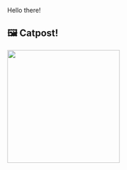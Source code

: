 Hello there!



## 🖼️ Catpost!

<sub>
    <img src="https://cdn2.thecatapi.com/images/a9o.jpg" height="256">
</sub>

